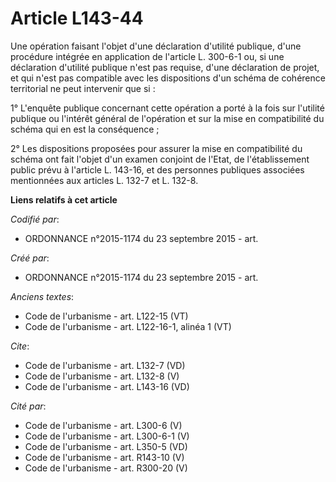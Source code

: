 # Article L143-44

Une opération faisant l'objet d'une déclaration d'utilité publique, d'une procédure intégrée en application de l'article L.
300-6-1 ou, si une déclaration d'utilité publique n'est pas requise, d'une déclaration de projet, et qui n'est pas compatible
avec les dispositions d'un schéma de cohérence territorial ne peut intervenir que si : 

1° L'enquête publique concernant cette opération a porté à la fois sur l'utilité publique ou l'intérêt général de l'opération
et sur la mise en compatibilité du schéma qui en est la conséquence ; 

2° Les dispositions proposées pour assurer la mise en compatibilité du schéma ont fait l'objet d'un examen conjoint de
l'Etat, de l'établissement public prévu à l'article L. 143-16, et des personnes publiques associées mentionnées aux articles
L. 132-7 et L. 132-8.

**Liens relatifs à cet article**

_Codifié par_:

  - ORDONNANCE n°2015-1174 du 23 septembre 2015 - art.

_Créé par_:

  - ORDONNANCE n°2015-1174 du 23 septembre 2015 - art.

_Anciens textes_:

  - Code de l'urbanisme - art. L122-15 (VT)
  - Code de l'urbanisme - art. L122-16-1, alinéa 1 (VT)

_Cite_:

  - Code de l'urbanisme - art. L132-7 (VD)
  - Code de l'urbanisme - art. L132-8 (V)
  - Code de l'urbanisme - art. L143-16 (VD)

_Cité par_:

  - Code de l'urbanisme - art. L300-6 (V)
  - Code de l'urbanisme - art. L300-6-1 (V)
  - Code de l'urbanisme - art. L350-5 (VD)
  - Code de l'urbanisme - art. R143-10 (V)
  - Code de l'urbanisme - art. R300-20 (V)
